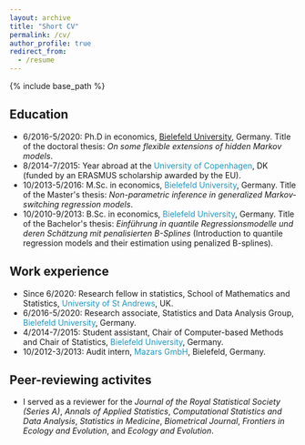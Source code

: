 ```yaml
---
layout: archive
title: "Short CV"
permalink: /cv/
author_profile: true
redirect_from:
  - /resume
---
```


{% include base_path %}

Education
------
* 6/2016-5/2020: Ph.D in economics, <span style="color: #1f96be;"><a href="https://www.uni-bielefeld.de" target="_blank">Bielefeld University</a></span>, Germany.
Title of the doctoral thesis: *On some flexible extensions of hidden Markov models*.
* 8/2014-7/2015: Year abroad at the <span style="color: #1f96be;">University of Copenhagen</span>, DK (funded by an ERASMUS scholarship awarded by the EU).
* 10/2013-5/2016: M.Sc. in economics, <span style="color: #1f96be;">Bielefeld University</span>, Germany.
Title of the Master's thesis: *Non-parametric inference in generalized Markov-switching regression models*.
* 10/2010-9/2013: B.Sc. in economics, <span style="color: #1f96be;">Bielefeld University</span>, Germany.
Title of the Bachelor's thesis: *Einführung in quantile Regressionsmodelle und deren Schätzung mit penalisierten B-Splines* (Introduction to quantile regression models and their estimation using penalized B-splines).

Work experience
------
* Since 6/2020: Research fellow in statistics, School of Mathematics and Statistics, <span style="color: #1f96be;">University of St Andrews</span>, UK.
* 6/2016-5/2020: Research associate, Statistics and Data Analysis Group, <span style="color: #1f96be;">Bielefeld University</span>, Germany.
* 4/2014-7/2015: Student assistant, Chair of Computer-based Methods and Chair of Statistics, <span style="color: #1f96be;">Bielefeld University</span>, Germany.
* 10/2012-3/2013: Audit intern, <span style="color: #1f96be;">Mazars GmbH</span>, Bielefeld, Germany.
  
Peer-reviewing activites
------
* I served as a reviewer for the *Journal of the Royal Statistical Society (Series A)*, *Annals of Applied Statistics*, *Computational Statistics and Data Analysis*, *Statistics in Medicine*, *Biometrical Journal*, *Frontiers in Ecology and Evolution*, and *Ecology and Evolution*.

